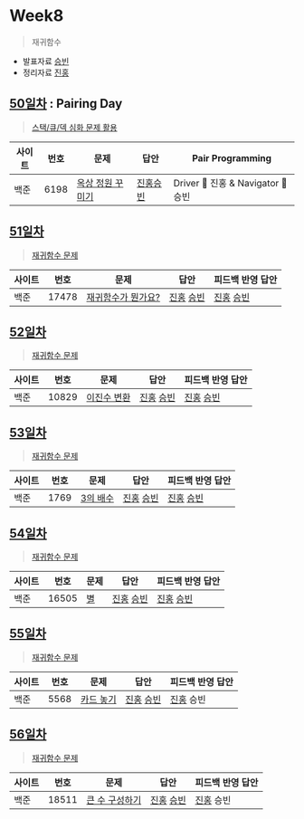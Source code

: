 # Week8
> 재귀함수
* 발표자료 [승빈](reference/wsb.pdf)
* 정리자료 [진홍](reference/kjh.pdf)

## [50일차](Day50) : Pairing Day

> [스택/큐/덱 심화 문제 활용](https://www.acmicpc.net/group/workbook/view/9797/30521)

| 사이트 | 번호 | 문제                 | 답안                | Pair Programming    |
| ------ | ---- | -------------------- | ------------------- | ------------------- |
| 백준   | 6198 | [옥상 정원 꾸미기](https://www.acmicpc.net/problem/6198) | [진홍승빈](Day50/bj6198_kjhwsb.java) | Driver 🚗 진홍 & Navigator 🧭 승빈 |

## [51일차](Day51)

> [재귀함수 문제](https://www.acmicpc.net/group/workbook/view/9797/30524)

| 사이트 | 번호 | 문제                 | 답안                | 피드백 반영 답안    |
| ------ | ---- | -------------------- | ------------------- | ------------------- |
| 백준   | 17478    | [재귀함수가 뭔가요?](https://www.acmicpc.net/problem/17478) | [진홍](Day51/bj17478_kjh.java) [승빈](Day51/bj17478_wsb.java) | [진홍](Day51/bj17478_kjh.java) [승빈](Day51/bj17478_wsb.java) |

## [52일차](Day52)

> [재귀함수 문제](https://www.acmicpc.net/group/workbook/view/9797/30607)

| 사이트 | 번호 | 문제                 | 답안                | 피드백 반영 답안    |
| ------ | ---- | -------------------- | ------------------- | ------------------- |
| 백준   | 10829 | [이진수 변환](https://www.acmicpc.net/problem/10829) | [진홍](Day52/bj10829_kjh.java) [승빈](Day52/bj10829_wsb.java) | [진홍](Day52/bj10829_kjh.java) [승빈](Day52/bj10829_wsb_fb.java) |

## [53일차](Day53)

> [재귀함수 문제](https://www.acmicpc.net/group/workbook/view/9797/30631)

| 사이트 | 번호 | 문제                 | 답안                | 피드백 반영 답안    |
| ------ | ---- | -------------------- | ------------------- | ------------------- |
| 백준   | 1769    | [3의 배수](https://www.acmicpc.net/problem/1769) | [진홍](Day53/bj1769_kjh.java) [승빈](Day53/bj1769_wsb.java) | [진홍](Day53/bj1769_kjh.java) [승빈](Day53/bj1769_wsb_fb.java) |

## [54일차](Day54)

> [재귀함수 문제](https://www.acmicpc.net/group/workbook/view/9797/30701)

| 사이트 | 번호 | 문제                 | 답안                | 피드백 반영 답안    |
| ------ | ---- | -------------------- | ------------------- | ------------------- |
| 백준   | 16505 | [별](https://www.acmicpc.net/problem/16505) | [진홍](Day54/bj16505_kjh.java) [승빈](Day54/bj16505_wsb.java) | [진홍](Day54/bj16505_kjh_fb.java) [승빈](Day54/bj16505_wsb.java) |

## [55일차](Day55)

> [재귀함수 문제](https://www.acmicpc.net/group/workbook/view/9797/30720)

| 사이트 | 번호 | 문제                 | 답안                | 피드백 반영 답안    |
| ------ | ---- | -------------------- | ------------------- | ------------------- |
| 백준   | 5568    | [카드 놓기](https://www.acmicpc.net/problem/5568) | [진홍](Day55/bj5568_kjh.java) [승빈](Day55/bj5568_wsb.java) | [진홍](Day55/bj5568_kjh_fb.java) 승빈 |

## [56일차](Day56)

> [재귀함수 문제](https://www.acmicpc.net/group/workbook/view/9797/30751)

| 사이트 | 번호 | 문제                 | 답안                | 피드백 반영 답안    |
| ------ | ---- | -------------------- | ------------------- | ------------------- |
| 백준   | 18511 | [큰 수 구성하기](https://www.acmicpc.net/problem/18511) | [진홍](Day56/bj18511_kjh.java) [승빈](Day56/bj18511_wsb.java) | [진홍](Day56/bj18511_kjh_fb.java) 승빈 |
